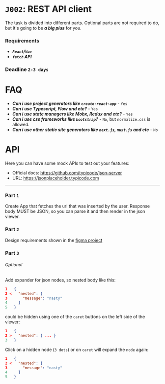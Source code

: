 # `J002`: REST API client
The task is divided into different parts. Optional parts are not required
to do, but it's going to be ***a big plus*** for you.

### Requirements
+ ***`React`/`Vue`***
+ ***`fetch` API***

### Deadline `2-3 days`

# FAQ
+ ***Can i use project generators like `create-react-app`*** - `Yes`
+ ***Can i use Typescript, Flow and etc?*** - `Yes`
+ ***Can i use state managers like Mobx, Redux and etc?*** - `Yes`
+ ***Can i use css frameworks like `bootstrap`?*** - `No`, but `normalize.css` is allowed.
+ ***Can i use other static site generators like `next.js`, `nuxt.js` and etc*** - `No`

# API
Here you can have some mock APIs to test out your features:
+ Official docs: https://github.com/typicode/json-server
+ URL: https://jsonplaceholder.typicode.com

---

### Part `1`
Create App that fetches the url that was inserted by the user.
Response body MUST be JSON, so you can parse it and then render in the json viewer.

### Part `2`
Design requirements shown in the [figma project](https://www.figma.com/file/ZmX8H1qMc8k5fivTHty6dH/Azimutlabs-Front-Developer-Tasks?node-id=104%3A0)

### Part `3`
###### Optional
Add expander for json nodes, so nested body like this:
```json
1   {
2 <   "nested": {
3       "message": "nasty"
4     }
5   }
```
could be hidden using one of the `caret` buttons on the left side of the viewer:
```json
1   {
2 >   "nested": { ... }
3   }
```
Click on a hidden node (`3 dots`) or on `caret` will expand the `node` again:
```json
1   {
2 <   "nested": {
3       "message": "nasty"
4     }
5   }
```
